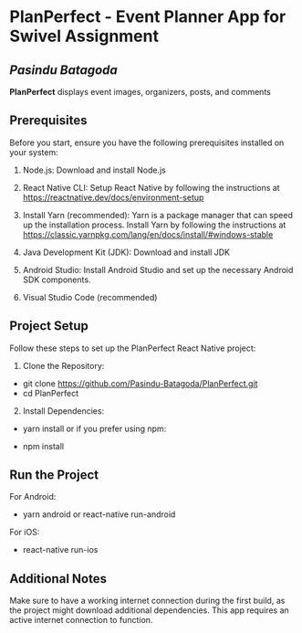 # PlanPerfect - Event Planner App for Swivel Assignment

## *Pasindu Batagoda*

**PlanPerfect** displays event images, organizers, posts, and comments

## Prerequisites

Before you start, ensure you have the following prerequisites installed on your system:

1. Node.js: Download and install Node.js

2. React Native CLI: Setup React Native by following the instructions at https://reactnative.dev/docs/environment-setup

3. Install Yarn (recommended): Yarn is a package manager that can speed up the installation process. 
   Install Yarn by following the instructions at https://classic.yarnpkg.com/lang/en/docs/install/#windows-stable

4. Java Development Kit (JDK): Download and install JDK

5. Android Studio: Install Android Studio and set up the necessary Android SDK components.

6. Visual Studio Code (recommended)

## Project Setup

Follow these steps to set up the PlanPerfect React Native project:

1. Clone the Repository:

* git clone https://github.com/Pasindu-Batagoda/PlanPerfect.git
* cd PlanPerfect

2. Install Dependencies:

* yarn install
or if you prefer using npm:

* npm install

## Run the Project

For Android:

* yarn android or react-native run-android

For iOS:

* react-native run-ios

## Additional Notes
Make sure to have a working internet connection during the first build, as the project might download additional dependencies.
This app requires an active internet connection to function.
